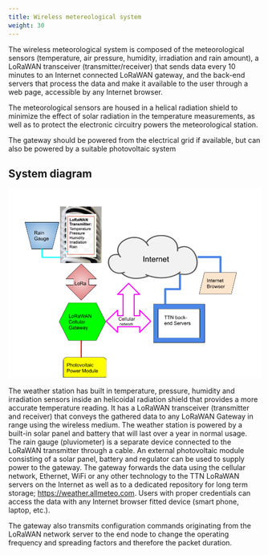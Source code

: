 ```yaml
---
title: Wireless metereological system
weight: 30
---
```


The wireless meteorological system is composed of the meteorological
sensors (temperature, air pressure, humidity, irradiation and rain
amount), a LoRaWAN transceiver (transmitter/receiver) that sends data
every 10 minutes to an Internet connected LoRaWAN gateway, and the
back-end servers that process the data and make it available to the user
through a web page, accessible by any Internet browser.

The meteorological sensors are housed in a helical radiation shield to
minimize the effect of solar radiation in the temperature measurements,
as well as to protect the electronic circuitry powers the meteorological
station.

The gateway should be powered from the electrical grid if available, but
can also be powered by a suitable photovoltaic system

## System diagram

![](images/img_wireless_metereological_system/media/image1.png)

The weather station has built in temperature, pressure, humidity and
irradiation sensors inside an helicoidal radiation shield that provides
a more accurate temperature reading. It has a LoRaWAN transceiver
(transmitter and receiver) that conveys the gathered data to any LoRaWAN
Gateway in range using the wireless medium. The weather station is
powered by a built-in solar panel and battery that will last over a year
in normal usage. The rain gauge (pluviometer) is a separate device
connected to the LoRaWAN transmitter through a cable. An external
photovoltaic module consisting of a solar panel, battery and regulator
can be used to supply power to the gateway. The gateway forwards the
data using the cellular network, Ethernet, WiFi or any other technology
to the TTN LoRaWAN servers on the Internet as well as to a dedicated
repository for long term storage; https://weather.allmeteo.com. Users
with proper credentials can access the data with any Internet browser
fitted device (smart phone, laptop, etc.).

The gateway also transmits configuration commands originating from the
LoRaWAN network server to the end node to change the operating frequency
and spreading factors and therefore the packet duration.
